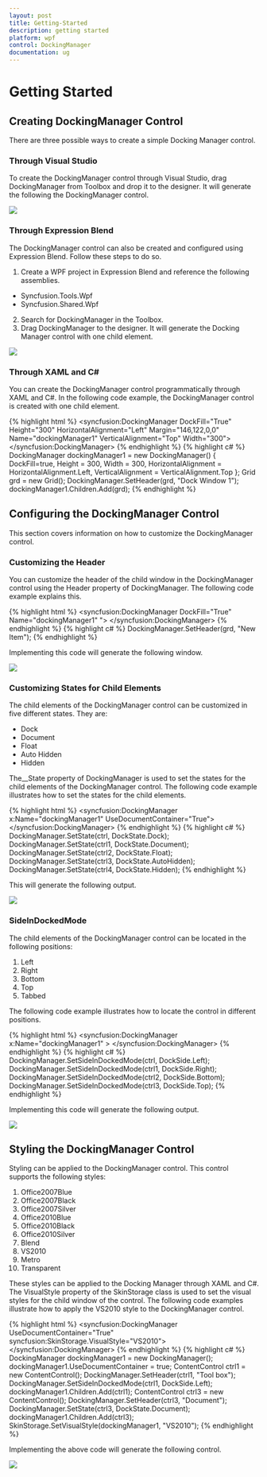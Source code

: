 ```yaml
---
layout: post
title: Getting-Started
description: getting started
platform: wpf
control: DockingManager
documentation: ug
---
```


# Getting Started

## Creating DockingManager Control

There are three possible ways to create a simple Docking Manager control.

### Through Visual Studio

To create the DockingManager control through Visual Studio, drag DockingManager from Toolbox and drop it to the designer. It will generate the following the DockingManager control.



![](Getting-Started_images/Getting-Started_img1.png)



### Through Expression Blend

The DockingManager control can also be created and configured using Expression Blend. Follow these steps to do so.

1. Create a WPF project in Expression Blend and reference the following assemblies.
* Syncfusion.Tools.Wpf
* Syncfusion.Shared.Wpf
2. Search for DockingManager in the Toolbox.
3. Drag DockingManager to the designer. It will generate the Docking Manager control with one child element.



![](Getting-Started_images/Getting-Started_img2.png)



### Through XAML and C#

You can create the DockingManager control programmatically through XAML and C#. In the following code example, the DockingManager control is created with one child element.



{% highlight html %}
<syncfusion:DockingManager DockFill="True" Height="300" HorizontalAlignment="Left"                                              Margin="146,122,0,0" Name="dockingManager1" VerticalAlignment="Top" Width="300">         <Grid syncfusion:DockingManager.Header="Dock Window 1" /></syncfusion:DockingManager>
{% endhighlight  %}
{% highlight c# %}
           DockingManager dockingManager1 = new DockingManager()                 {                     DockFill=true,                    Height = 300,                    Width = 300,                     HorizontalAlignment = HorizontalAlignment.Left,                    VerticalAlignment = VerticalAlignment.Top                };            Grid grd = new Grid();            DockingManager.SetHeader(grd, "Dock Window 1");            dockingManager1.Children.Add(grd);
{% endhighlight  %}


## Configuring the DockingManager Control

This section covers information on how to customize the DockingManager control.

### Customizing the Header

You can customize the header of the child window in the DockingManager control using the Header property of DockingManager. The following code example explains this.



{% highlight html %}
<syncfusion:DockingManager DockFill="True" Name="dockingManager1" ">            <Grid syncfusion:DockingManager.Header="New Item"/></syncfusion:DockingManager>
{% endhighlight  %}
{% highlight c# %}
 DockingManager.SetHeader(grd, "New Item");
{% endhighlight  %}


Implementing this code will generate the following window.



![](Getting-Started_images/Getting-Started_img3.png)



### Customizing States for Child Elements

The child elements of the DockingManager control can be customized in five different states. They are:

* Dock
* Document
* Float
* Auto Hidden
* Hidden

The__State property of DockingManager is used to set the states for the child elements of the DockingManager control. The following code example illustrates how to set the states for the child elements.



{% highlight html %}
  <syncfusion:DockingManager x:Name="dockingManager1" UseDocumentContainer="True"><ContentControl syncfusion:DockingManager.Header="Tool Box"                syncfusion:DockingManager.State="Dock"/>            <ContentControl syncfusion:DockingManager.Header="Solution Explorer"                             syncfusion:DockingManager.State="Document"/>            <ContentControl syncfusion:DockingManager.Header="Properties"                            syncfusion:DockingManager.State="AutoHidden" />            <ContentControl syncfusion:DockingManager.Header="Output"                                      syncfusion:DockingManager.State="Float" />            <ContentControl syncfusion:DockingManager.Header="Error"                             syncfusion:DockingManager.State="Hidden" />  </syncfusion:DockingManager>
{% endhighlight %}
{% highlight c# %}
            DockingManager.SetState(ctrl, DockState.Dock);            DockingManager.SetState(ctrl1, DockState.Document);            DockingManager.SetState(ctrl2, DockState.Float);            DockingManager.SetState(ctrl3, DockState.AutoHidden);            DockingManager.SetState(ctrl4, DockState.Hidden);
{% endhighlight  %}


This will generate the following output.



![](Getting-Started_images/Getting-Started_img4.png)





### SideInDockedMode

The child elements of the DockingManager control can be located in the following positions:

1. Left
2. Right
3. Bottom
4. Top
5. Tabbed



The following code example illustrates how to locate the control in different positions.



{% highlight html %}
<syncfusion:DockingManager x:Name="dockingManager1" >           <ContentControl syncfusion:DockingManager.Header="Tool Box"                            syncfusion:DockingManager.SideInDockedMode="Left"/>           <ContentControl syncfusion:DockingManager.Header="Solution Explorer"                            syncfusion:DockingManager.SideInDockedMode="Bottom"/>           <ContentControl syncfusion:DockingManager.Header="Properties"                            syncfusion:DockingManager.SideInDockedMode="Right" />           <ContentControl syncfusion:DockingManager.Header="Output"                            syncfusion:DockingManager.SideInDockedMode="Top" /></syncfusion:DockingManager>
{% endhighlight  %}
{% highlight c# %}
            DockingManager.SetSideInDockedMode(ctrl, DockSide.Left);            DockingManager.SetSideInDockedMode(ctrl1, DockSide.Right);            DockingManager.SetSideInDockedMode(ctrl2, DockSide.Bottom);            DockingManager.SetSideInDockedMode(ctrl3, DockSide.Top);
{% endhighlight  %}


Implementing this code will generate the following output.



![](Getting-Started_images/Getting-Started_img5.png)



## Styling the DockingManager Control

Styling can be applied to the DockingManager control. This control supports the following styles:

1. Office2007Blue
2. Office2007Black
3. Office2007Silver
4. Office2010Blue
5. Office2010Black
6. Office2010Silver
7. Blend
8. VS2010
9. Metro
10. Transparent



These styles can be applied to the Docking Manager through XAML and C#. The VisualStyle property of the SkinStorage class is used to set the visual styles for the child window of the control. The following code examples illustrate how to apply the VS2010 style to the DockingManager control.



{% highlight html %}
  <syncfusion:DockingManager UseDocumentContainer="True"                                                                      syncfusion:SkinStorage.VisualStyle="VS2010">            <ContentControl syncfusion:DockingManager.Header="ToolBox"                             syncfusion:DockingManager.SideInDockedMode="Left"/>            <ContentControl syncfusion:DockingManager.Header="Document"                             syncfusion:DockingManager.State="Document" />  </syncfusion:DockingManager>
{% endhighlight  %}
{% highlight c#  %}
            DockingManager dockingManager1 = new DockingManager();             dockingManager1.UseDocumentContainer = true;            ContentControl ctrl1 = new ContentControl();            DockingManager.SetHeader(ctrl1, "Tool box");            DockingManager.SetSideInDockedMode(ctrl1, DockSide.Left);            dockingManager1.Children.Add(ctrl1);            ContentControl ctrl3 = new ContentControl();            DockingManager.SetHeader(ctrl3, "Document");            DockingManager.SetState(ctrl3, DockState.Document);            dockingManager1.Children.Add(ctrl3);            SkinStorage.SetVisualStyle(dockingManager1, "VS2010");
{% endhighlight  %}


Implementing the above code will generate the following control.



![](Getting-Started_images/Getting-Started_img6.png)



